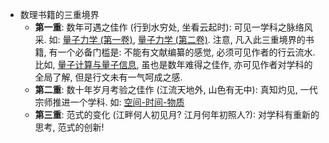 - 数理书籍的三重境界
  - __第一重__: 数年可遇之佳作 (行到水穷处, 坐看云起时):
    可见一学科之脉络风采. 如:
    [量子力学 (第一卷)](https://book.douban.com/subject/25954720/),
    [量子力学 (第二卷)](https://book.douban.com/subject/26716232/).
    注意, 凡入此三重境界的书籍, 有一个必备门槛是:
    不能有文献编纂的感觉, 必须可见作者的行云流水. 比如,
    [量子计算与量子信息](https://book.douban.com/subject/35777059/),
    虽也是数年难得之佳作, 亦可见作者对学科的全局了解, 但是行文未有一气呵成之感.
  - __第二重__: 数十年岁月考验之佳作 (江流天地外, 山色有无中):
    真知灼见, 一代宗师推进一个学科. 如:
    [空间-时间-物质](https://book.douban.com/subject/36351918/)
  - __第三重__: 范式的变化 (江畔何人初见月? 江月何年初照人?):
    对学科有重新的思考, 范式的创新!
